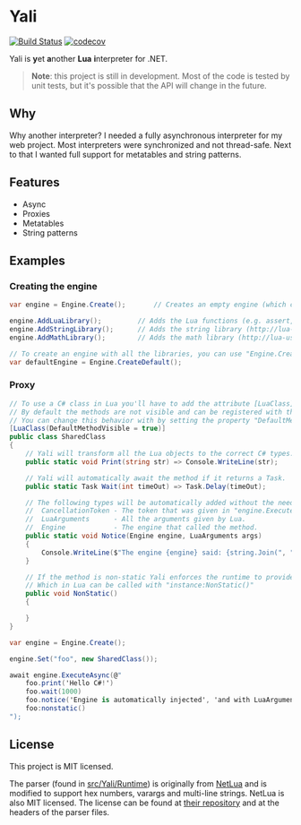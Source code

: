# Yali
[![Build Status](https://travis-ci.com/GerardSmit/Yali.svg?branch=master)](https://travis-ci.com/GerardSmit/Yali)
[![codecov](https://codecov.io/gh/GerardSmit/Yali/branch/master/graph/badge.svg)](https://codecov.io/gh/GerardSmit/Yali)
 

Yali is **y**et **a**nother **Lua** **i**nterpreter for .NET.

> **Note**: this project is still in development.
> Most of the code is tested by unit tests, but it's possible that the API will change in the future.

## Why
Why another interpreter? I needed a fully asynchronous interpreter for my web project. Most interpreters were synchronized and not thread-safe. Next to that I wanted full support for metatables and string patterns.

## Features
- Async
- Proxies
- Metatables
- String patterns

## Examples
### Creating the engine
```csharp
var engine = Engine.Create();		// Creates an empty engine (which contains no functions or variables whatsoever)

engine.AddLuaLibrary(); 		// Adds the Lua functions (e.g. assert, error, setmetatable)
engine.AddStringLibrary();		// Adds the string library (http://lua-users.org/wiki/StringLibraryTutorial)
engine.AddMathLibrary();		// Adds the math library (http://lua-users.org/wiki/MathLibraryTutorial)

// To create an engine with all the libraries, you can use "Engine.CreateDefault"
var defaultEngine = Engine.CreateDefault();
```

### Proxy
```csharp
// To use a C# class in Lua you'll have to add the attribute [LuaClass].
// By default the methods are not visible and can be registered with the attribute [LuaMethod].
// You can change this behavior with by setting the property "DefaultMethodVisible" to true.
[LuaClass(DefaultMethodVisible = true)]
public class SharedClass
{
    // Yali will transform all the Lua objects to the correct C# types.
    public static void Print(string str) => Console.WriteLine(str);

    // Yali will automatically await the method if it returns a Task.
    public static Task Wait(int timeOut) => Task.Delay(timeOut);

    // The following types will be automatically added without the need of providing them in Lua:
    //  CancellationToken - The token that was given in "engine.ExecuteAsync" or "func.CallAsync".
    //  LuaArguments      - All the arguments given by Lua.
    //  Engine			  - The engine that called the method.
    public static void Notice(Engine engine, LuaArguments args)
	{
        Console.WriteLine($"The engine {engine} said: {string.Join(", ", args.Select(a => a.AsString()))}");
    }

    // If the method is non-static Yali enforces the runtime to provide the SharedClass instance.
    // Which in Lua can be called with "instance:NonStatic()"
    public void NonStatic()
    {

    }
}

var engine = Engine.Create();

engine.Set("foo", new SharedClass());

await engine.ExecuteAsync(@"
	foo.print('Hello C#!')
	foo.wait(1000)
	foo.notice('Engine is automatically injected', 'and with LuaArguments you can give as many arguments you want', 'horray!')
	foo:nonstatic()
");
```

## License
This project is MIT licensed.

The parser (found in [src/Yali/Runtime](src/Yali/Runtime)) is originally from [NetLua](https://github.com/frabert/NetLua) and is modified to support hex numbers, varargs and multi-line strings.
NetLua is also MIT licensed. The license can be found at [their repository](https://github.com/frabert/NetLua/blob/master/LICENSE) and at the headers of the parser files.
